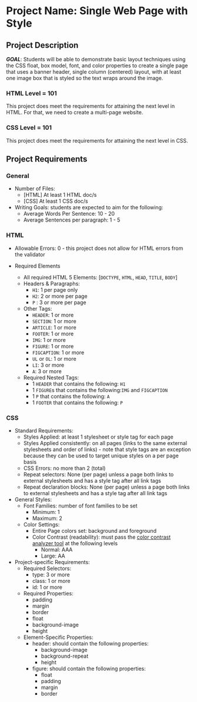 # Project Name: Single Web Page with Style

## Project Description
***GOAL***: Students will be able to demonstrate basic layout techniques using the CSS float, box model, font, and color properties to create a single page that uses a banner header, single column (centered) layout, with at least one image box that is styled so the text wraps around the image.

### HTML Level = 101
This project does meet the requirements for attaining the next level in HTML. For that, we need to create a multi-page website.

### CSS Level = 101
This project does meet the requirements for attaining the next level in CSS.

## Project Requirements
### General
* Number of Files:
    * [HTML] At least 1 HTML doc/s
    * [CSS] At least 1 CSS doc/s
* Writing Goals: students are expected to aim for the following:
    * Average Words Per Sentence: 10 - 20
    * Average Sentences per paragraph: 1 - 5

### HTML
* Allowable Errors: 0 - this project does not allow for HTML errors from the validator

* Required Elements
    * All required HTML 5 Elements: [`DOCTYPE`, `HTML`, `HEAD`, `TITLE`, `BODY`]
    * Headers & Paragraphs:
        + `H1`: 1 per page only
        + `H2`: 2 or more per page
        + `P` : 3 or more per page
    * Other Tags:
        + `HEADER`: 1 or more
        + `SECTION`: 1 or more
        + `ARTICLE`: 1 or more
        + `FOOTER`: 1 or more
        + `IMG`: 1 or more
        + `FIGURE`: 1 or more
        + `FIGCAPTION`: 1 or more
        + `UL` or `OL`: 1 or more
        + `LI`: 3 or more
        + `A`: 3 or more
    * Required Nested Tags:
        + 1 `HEADER` that contains the following: `H1`
        + 1 `FIGURE`s that contains the following:`IMG` and `FIGCAPTION`
        + 1 `P` that contains the following: `A`
        + 1 `FOOTER` that contains the following: `P`

### CSS
* Standard Requirements:
    * Styles Applied: at least 1 stylesheet or style tag for each page
    * Styles Applied consistently: on all pages (links to the same external stylesheets and order of links) - note that style tags are an exception because they can be used to target unique styles on a per page basis
    * CSS Errors: no more than 2 (total)
    * Repeat selectors: None (per page) unless a page both links to external stylesheets and has a style tag after all link tags
    * Repeat declaration blocks: None (per page) unless a page both links to external stylesheets and has a style tag after all link tags
* General Styles:
    * Font Families: number of font families to be set
        + Minimum: 1
        + Maximum: 2
    * Color Settings:
        + Entire Page colors set: background and foreground
        + Color Contrast (readability): must pass the [color contrast analyzer tool](https://webaim.org/resources/contrastchecker/) at the following levels
            - Normal: AAA
            - Large: AA
* Project-specific Requirements:
    * Required Selectors:
        + type: 3 or more
        + class: 1 or more
        + id: 1 or more
    * Required Properties:
        + padding
        + margin
        + border
        + float
        + background-image
        + height
    * Element-Specific Properties:
        + header: should contain the following properties:
          - background-image
          - background-repeat
          - height
        + figure: should contain the following properties:
          - float
          - padding
          - margin
          - border